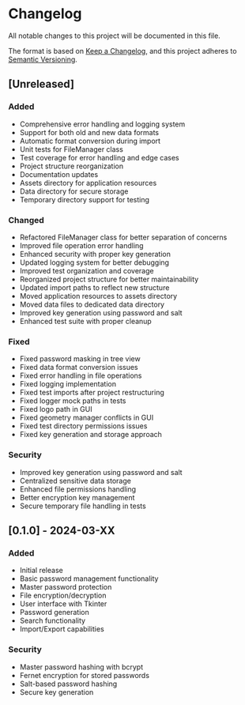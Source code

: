 # Changelog

All notable changes to this project will be documented in this file.

The format is based on [Keep a Changelog](https://keepachangelog.com/en/1.0.0/),
and this project adheres to [Semantic Versioning](https://semver.org/spec/v2.0.0.html).

## [Unreleased]

### Added
- Comprehensive error handling and logging system
- Support for both old and new data formats
- Automatic format conversion during import
- Unit tests for FileManager class
- Test coverage for error handling and edge cases
- Project structure reorganization
- Documentation updates
- Assets directory for application resources
- Data directory for secure storage
- Temporary directory support for testing

### Changed
- Refactored FileManager class for better separation of concerns
- Improved file operation error handling
- Enhanced security with proper key generation
- Updated logging system for better debugging
- Improved test organization and coverage
- Reorganized project structure for better maintainability
- Updated import paths to reflect new structure
- Moved application resources to assets directory
- Moved data files to dedicated data directory
- Improved key generation using password and salt
- Enhanced test suite with proper cleanup

### Fixed
- Fixed password masking in tree view
- Fixed data format conversion issues
- Fixed error handling in file operations
- Fixed logging implementation
- Fixed test imports after project restructuring
- Fixed logger mock paths in tests
- Fixed logo path in GUI
- Fixed geometry manager conflicts in GUI
- Fixed test directory permissions issues
- Fixed key generation and storage approach

### Security
- Improved key generation using password and salt
- Centralized sensitive data storage
- Enhanced file permissions handling
- Better encryption key management
- Secure temporary file handling in tests

## [0.1.0] - 2024-03-XX

### Added
- Initial release
- Basic password management functionality
- Master password protection
- File encryption/decryption
- User interface with Tkinter
- Password generation
- Search functionality
- Import/Export capabilities

### Security
- Master password hashing with bcrypt
- Fernet encryption for stored passwords
- Salt-based password hashing
- Secure key generation 
